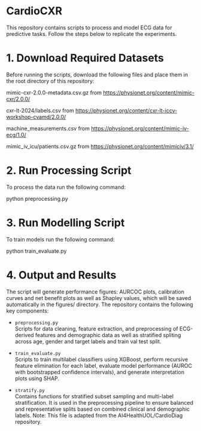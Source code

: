 # CardioCXR

This repository contains scripts to process and model ECG data for predictive tasks. Follow the steps below to replicate the experiments.

# 1. Download Required Datasets

Before running the scripts, download the following files and place them in the root directory of this repository:

mimic-cxr-2.0.0-metadata.csv.gz from https://physionet.org/content/mimic-cxr/2.0.0/

cxr-lt-2024/labels.csv from https://physionet.org/content/cxr-lt-iccv-workshop-cvamd/2.0.0/

machine_measurements.csv from https://physionet.org/content/mimic-iv-ecg/1.0/

mimic_iv_icu/patients.csv.gz from https://physionet.org/content/mimiciv/3.1/

# 2. Run Processing Script

To process the data run the following command:

python preprocessing.py

# 3. Run Modelling Script

To train models run the following command:

python train_evaluate.py

# 4. Output and Results

The script will generate performance figures: AURCOC plots, calibration curves and net benefit plots as well as Shapley values, which will be saved automatically in the figures/ directory.
The repository contains the following key components:

- `preprocessing.py`  
  Scripts for data cleaning, feature extraction, and preprocessing of ECG-derived features and demographic data as well as stratified spliting across age, gender and target labels and train val test split.

- `train_evaluate.py`  
  Scripts to train multilabel classifiers using XGBoost, perform recursive feature elimination for each label, evaluate model performance (AUROC with bootstrapped confidence intervals), and generate interpretation plots using SHAP.
  
- `stratify.py`  
  Contains functions for stratified subset sampling and multi-label stratification. It is used in the preprocessing pipeline to ensure balanced and representative splits based on combined clinical and demographic labels.
Note: This file is adapted from the AI4HealthUOL/CardioDiag repository. 

